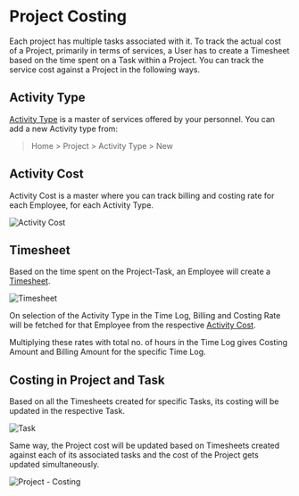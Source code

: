 <!-- add-breadcrumbs -->
# Project Costing

Each project has multiple tasks associated with it. To track the actual cost of a Project, primarily in terms of services, a User has to create a Timesheet based on the time spent on a Task within a Project. You can track the service cost against a Project in the following ways.

## Activity Type

[Activity Type](/docs/v13/user/manual/en/projects/activity-type) is a master of services offered by your personnel. You can add a new Activity type from:

> Home > Project > Activity Type > New

## Activity Cost

Activity Cost is a master where you can track billing and costing rate for each Employee, for each Activity Type.

<img class="screenshot" alt="Activity Cost" src="{{docs_base_url}}/assets/img/project/projects-activity-cost.png">

## Timesheet

Based on the time spent on the Project-Task, an Employee will create a [Timesheet](/docs/v13/user/manual/en/projects/timesheets).

<img class="screenshot" alt="Timesheet" src="{{docs_base_url}}/assets/img/project/projects-timesheet.png">

On selection of the Activity Type in the Time Log, Billing and Costing Rate will be fetched for that Employee from the respective [Activity Cost](/docs/v13/user/manual/en/projects/activity-cost).

Multiplying these rates with total no. of hours in the Time Log gives Costing Amount and Billing Amount for the specific Time Log.

## Costing in Project and Task

Based on all the Timesheets created for specific Tasks, its costing will be updated in the respective Task.

<img class="screenshot" alt="Task" src="{{docs_base_url}}/assets/img/project/projects-task-costing.png">

Same way, the Project cost will be updated based on Timesheets created against each of its associated tasks and the cost of the Project gets updated simultaneously.

<img class="screenshot" alt="Project - Costing" src="{{docs_base_url}}/assets/img/project/projects-costing-and-billing.png">
